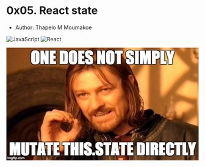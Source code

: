 # 0x05. React state

- Author: Thapelo M Moumakoe

![JavaScript](https://img.shields.io/badge/JavaScript_|_ES6-%23323330.svg?style=flat&logo=javascript&logoColor=%23F7DF1E) ![React](https://img.shields.io/badge/React-%2320232a.svg?style=flat&logo=react&logoColor=%2361DAFB)

![](this_state-meme.jpeg)
